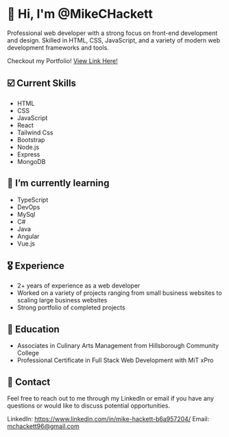 
#  🤘 Hi, I'm @MikeCHackett

Professional web developer with a strong focus on front-end development and design. Skilled in HTML, CSS, JavaScript, and a variety of modern web development frameworks and tools.

Checkout my Portfolio! [View Link Here!](https://2023portfolio.netlify.app/)

##  ☑️ Current Skills

- HTML
- CSS
- JavaScript
- React
- Tailwind Css
- Bootstrap
- Node.js
- Express
- MongoDB
 
##  🧠 I’m currently learning

- TypeScript
- DevOps
- MySql
- C#
- Java
- Angular
- Vue.js

##  🎖️ Experience

- 2+ years of experience as a web developer
- Worked on a variety of projects ranging from small business websites to scaling large business websites
- Strong portfolio of completed projects

##  📝 Education

- Associates in Culinary Arts Management from Hillsborough Community College
- Professional Certificate in Full Stack Web Development with MiT xPro

##  📲 Contact

Feel free to reach out to me through my LinkedIn or email if you have any questions or would like to discuss potential opportunities.

LinkedIn: https://www.linkedin.com/in/mike-hackett-b6a957204/
Email: mchackett96@gmail.com
